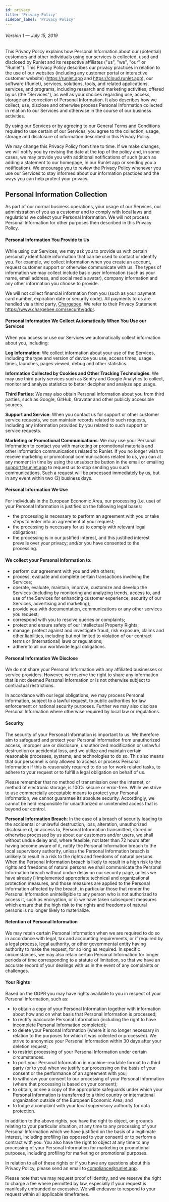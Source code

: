 ```yaml
---
id: privacy
title: 'Privacy Policy'
sidebar_label: 'Privacy Policy'
---
```


###### Version 1 — July 15, 2019

This Privacy Policy explains how Personal Information about our (potential) customers and other individuals using our services is collected, used and disclosed by Runlet and its respective affiliates ("us", "we", "our" or "Runlet"). This Privacy Policy describes our privacy practices in relation to the use of our websites (including any customer portal or interactive customer website) (https://runlet.app and https://cloud.runlet.app), our software (Runlet), services, solutions, tools, and related applications, services, and programs, including research and marketing activities, offered by us (the "Services"), as well as your choices regarding use, access, storage and correction of Personal Information. It also describes how we collect, use, disclose and otherwise process Personal Information collected in relation to our Services and otherwise in the course of our business activities.

By using our Services or by agreeing to our General Terms and Conditions required to use certain of our Services, you agree to the collection, usage, storage and disclosure of information described in this Privacy Policy.

We may change this Privacy Policy from time to time. If we make changes, we will notify you by revising the date at the top of the policy and, in some cases, we may provide you with additional notifications of such (such as adding a statement to our homepage, in our Runlet app or sending you a notification). We encourage you to review the Privacy Policy whenever you use our Services to stay informed about our information practices and the ways you can help protect your privacy.

## Personal Information Collection

As part of our normal business operations, your usage of our Services, our administration of you as a customer and to comply with local laws and regulations we collect your Personal Information. We will not process Personal Information for other purposes then described in this Privacy Policy.

#### Personal Information You Provide to Us

While using our Services, we may ask you to provide us with certain personally identifiable information that can be used to contact or identify you. For example, we collect information when you create an account, request customer support or otherwise communicate with us. The types of information we may collect include basic user information (such as your name, email address, and social media avatar), company information and any other information you choose to provide.

We will not collect financial information from you (such as your payment card number, expiration date or security code). All payments to us are handled via a third party, [Chargebee](https://www.chargebee.com). We refer to their Privacy Statement https://www.chargebee.com/security/gdpr.

#### Personal Information We Collect Automatically When You Use our Services

When you access or use our Services we automatically collect information about you, including:

**Log Information**: We collect information about your use of the Services, including the type and version of device you use, access times, usage times, launches, pages viewed, debug and other statistics.

**Information Collected by Cookies and Other Tracking Technologies**: We may use third party services such as Sentry and Google Analytics to collect, monitor and analyze statistics to better decipher and analyze app usage.

**Third Parties**: We may also obtain Personal Information about you from third parties, such as Google, GitHub, Gravatar and other publicly accessible sources.

**Support and Service**: When you contact us for support or other customer service requests, we can maintain records related to such requests, including any information provided by you related to such support or service requests.

**Marketing or Promotional Communications**: We may use your Personal Information to contact you with marketing or promotional materials and other information communications related to Runlet. If you no longer wish to receive marketing or promotional communications related to us, you can at any moment in time by using the unsubscribe button in the email or emailing [support@runlet.app](mailto:support@runlet.app) to request us to stop sending you such communications. Such a request will be processed immediately by us, but in any event within two (2) business days.

#### Personal Information We Use

For individuals in the European Economic Area, our processing (i.e. use) of your Personal Information is justified on the following legal bases:

- the processing is necessary to perform an agreement with you or take steps to enter into an agreement at your request;
- the processing is necessary for us to comply with relevant legal obligations;
- the processing is in our justified interest, and this justified interest prevails over your privacy; and/or you have consented to the processing.

#### We collect your Personal Information to:

- perform our agreement with you and with others;
- process, evaluate and complete certain transactions involving the Services;
- operate, evaluate, maintain, improve, customize and develop the Services (including by monitoring and analyzing trends, access to, and use of the Services for enhancing customer experience, security of our Services, advertising and marketing);
- provide you with documentation, communications or any other services you request;
- correspond with you to resolve queries or complaints;
- protect and ensure safety of our Intellectual Property Rights;
- manage, protect against and investigate fraud, risk exposure, claims and other liabilities, including but not limited to violation of our contract terms or (international) laws or regulations;
- adhere to all our worldwide legal obligations.

#### Personal Information We Disclose

We do not share your Personal Information with any affiliated businesses or service providers. However, we reserve the right to share any information that is not deemed Personal Information or is not otherwise subject to contractual restrictions.

In accordance with our legal obligations, we may process Personal Information, subject to a lawful request, to public authorities for law enforcement or national security purposes. Further we may also disclose Personal Information where otherwise required by local law or regulations.

#### Security

The security of your Personal Information is important to us. We therefore aim to safeguard and protect your Personal Information from unauthorized access, improper use or disclosure, unauthorized modification or unlawful destruction or accidental loss, and we utilize and maintain certain reasonable processes, systems, and technologies to do so. This also means that our personnel is only allowed to access or process Personal Information if this is reasonably required to do so for work related tasks, to adhere to your request or to fulfill a legal obligation on behalf of us.

Please remember that no method of transmission over the internet, or method of electronic storage, is 100% secure or error-free. While we strive to use commercially acceptable means to protect your Personal Information, we cannot guarantee its absolute security. Accordingly, we cannot be held responsible for unauthorized or unintended access that is beyond our control.

**Personal Information Breach**: In the case of a breach of security leading to the accidental or unlawful destruction, loss, alteration, unauthorized disclosure of, or access to, Personal Information transmitted, stored or otherwise processed by us about our customers and/or users, we shall without undue delay and, where feasible, not later than 72 hours after having become aware of it, notify the Personal Information breach to the local supervisory authority, unless the Personal Information breach is unlikely to result in a risk to the rights and freedoms of natural persons. When the Personal Information breach is likely to result in a high risk to the rights and freedoms of natural persons we shall communicate the Personal Information breach without undue delay on our security page, unless we have already i) implemented appropriate technical and organizational protection measures, and those measures are applied to the Personal Information affected by the breach, in particular those that render the Personal Information unintelligible to any person who is not authorized to access it, such as encryption, or ii) we have taken subsequent measures which ensure that the high risk to the rights and freedoms of natural persons is no longer likely to materialize.

#### Retention of Personal Information

We may retain certain Personal Information when we are required to do so in accordance with legal, tax and accounting requirements, or if required by a legal process, legal authority, or other governmental entity having authority to make the request, for so long as required. In specific circumstances, we may also retain certain Personal Information for longer periods of time corresponding to a statute of limitation, so that we have an accurate record of your dealings with us in the event of any complaints or challenges.

#### Your Rights

Based on the GDPR you may have rights available to you in respect of your Personal Information, such as:

- to obtain a copy of your Personal Information together with information about how and on what basis that Personal Information is processed;
- to rectify inaccurate Personal Information (including the right to have incomplete Personal Information completed);
- to delete your Personal Information (where it is no longer necessary in relation to the purposes for which it was collected or processed). We strive to anonymize your Personal Information within 30 days after your deletion request;
- to restrict processing of your Personal Information under certain circumstances.
- to port your Personal Information in machine-readable format to a third party (or to you) when we justify our processing on the basis of your consent or the performance of an agreement with you;
- to withdraw your consent to our processing of your Personal Information (where that processing is based on your consent);
- to obtain, or see a copy of the appropriate safeguards under which your Personal Information is transferred to a third country or international organization outside of the European Economic Area; and
- to lodge a complaint with your local supervisory authority for data protection.

In addition to the above rights, you have the right to object, on grounds relating to your particular situation, at any time to any processing of your Personal Information which we have justified on the basis of a legitimate interest, including profiling (as opposed to your consent) or to perform a contract with you. You also have the right to object at any time to any processing of your Personal Information for marketing or promotional purposes, including profiling for marketing or promotional purposes.

In relation to all of these rights or if you have any questions about this Privacy Policy, please send an email to [compliance@runlet.app](mailto:compliance@runlet.app).

Please note that we may request proof of identity, and we reserve the right to charge a fee where permitted by law, especially if your request is manifestly unfounded or excessive. We will endeavor to respond to your request within all applicable timeframes.
